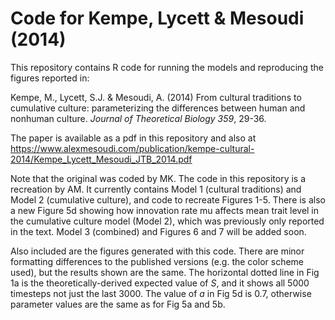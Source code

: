 # Code for Kempe, Lycett & Mesoudi (2014)

This repository contains R code for running the models and reproducing the figures reported in:

Kempe, M., Lycett, S.J. & Mesoudi, A. (2014) From cultural traditions to cumulative culture: parameterizing the differences between human and nonhuman culture. *Journal of Theoretical Biology 359*, 29-36.

The paper is available as a pdf in this repository and also at https://www.alexmesoudi.com/publication/kempe-cultural-2014/Kempe_Lycett_Mesoudi_JTB_2014.pdf

Note that the original was coded by MK. The code in this repository is a recreation by AM. It currently contains Model 1 (cultural traditions) and Model 2 (cumulative culture), and code to recreate Figures 1-5. There is also a new Figure 5d showing how innovation rate mu affects mean trait level in the cumulative culture model (Model 2), which was previously only reported in the text. Model 3 (combined) and Figures 6 and 7 will be added soon.

Also included are the figures generated with this code. There are minor formatting differences to the published versions (e.g. the color scheme used), but the results shown are the same. The horizontal dotted line in Fig 1a is the theoretically-derived expected value of *S*, and it shows all 5000 timesteps not just the last 3000. The value of *a* in Fig 5d is 0.7, otherwise parameter values are the same as for Fig 5a and 5b.
